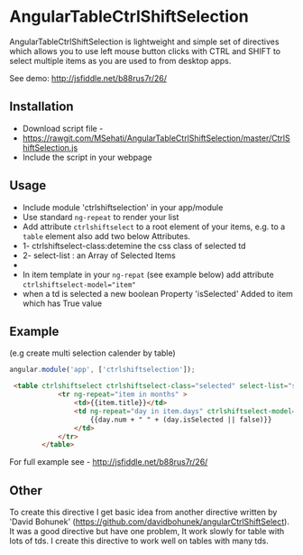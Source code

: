 AngularTableCtrlShiftSelection
======================

AngularTableCtrlShiftSelection is lightweight and simple set of directives which allows you to use left mouse button clicks with CTRL and SHIFT to select multiple items as you are used to from desktop apps.

See demo:
http://jsfiddle.net/b88rus7r/26/

Installation
------------

* Download  script file -
* https://rawgit.com/MSehati/AngularTableCtrlShiftSelection/master/CtrlShiftSelection.js
* Include the script in your webpage

Usage
-----

* Include module 'ctrlshiftselection' in your app/module
* Use standard ``ng-repeat`` to render your list
* Add  attribute ``ctrlshiftselect`` to a root element of your items, e.g. to a ``table`` element also add two below Attributes.
* 1- ctrlshiftselect-class:detemine the css class of selected td
* 2- select-list : an Array of Selected Items
* 
* In item template in your ``ng-repat`` (see example below) add attribute ``ctrlshiftselect-model="item"`` 
* when a td is selected a new boolean Property 'isSelected' Added to item which has True value


Example
-------
(e.g create multi selection calender by table)
````javascript
angular.module('app', ['ctrlshiftselection']);
````

````html 
 <table ctrlshiftselect ctrlshiftselect-class="selected" select-list="selectedDayList" >            
            <tr ng-repeat="item in months" >
                <td>{{item.title}}</td>
                <td ng-repeat="day in item.days" ctrlshiftselect-model="day"  >
                    {{day.num + " " + (day.isSelected || false)}}
                </td>
            </tr>
        </table>
````

For full example see - http://jsfiddle.net/b88rus7r/26/

Other
-------
To create this directive I get basic idea from another directive written by 'David Bohunek' (https://github.com/davidbohunek/angularCtrlShiftSelect). 
It was a good directive but have one problem, It work slowly for table with lots of tds. I create this directive to work well on tables with many tds.


